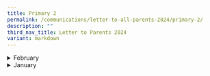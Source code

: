 ```yaml
---
title: Primary 2
permalink: /communications/letter-to-all-parents-2024/primary-2/
description: ""
third_nav_title: Letter to Parents 2024
variant: markdown
---
```

<details>
  <summary>February</summary>
<ul>
	<li>
		<a href="/files/2024%20Letter%20to%20Parents/Primary%201/2024_P1_and_P2_Learning_Checkpoints___T1_to_T4.pdf">Learning Checkpoints for Primary 1 and Primary 2 Students</a><font size="2"> (9 February 2024)</font>
	</li>
	</ul>
</details>

<details>
  <summary>January</summary>
<ul>
	<li>
		<a href="/files/2024%20Letter%20to%20Parents/Letter%20to%20all%20Parents/MOE_Centrally_8_Jan.pdf">MOE's Centrally Provisioned Digital Tools</a><font size="2"> (8 January 2024)</font>
	</li>
		<li>
		<a href="/files/2024%20Letter%20to%20Parents/Letter%20to%20all%20Parents/Use_of_ICT_in_Learning_10_Jan.pdf">Primary 2 to Primary 6 Use of ICT for Learning and Cyber Wellness</a><font size="2"> (10 January 2024)</font>
	</li>
	</ul>
</details>